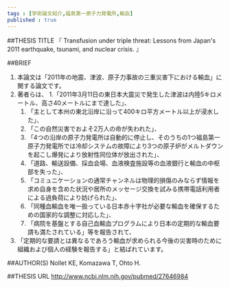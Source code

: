 ```yaml
--- 
tags : [学術論文紹介,福島第一原子力発電所,輸血] 
published : true
---
```


##THESIS TITLE
『
Transfusion under triple threat: Lessons from Japan's 2011 earthquake, tsunami, and nuclear crisis.
』
  
##BRIEF
1. 本論文は「2011年の地震、津波、原子力事故の三重災害下における輸血」に関する論文です。
1. 著者らは、
	1.「2011年3月11日の東日本大震災で発生した津波は内陸5キロメートル、高さ40メートルにまで達した」、
	1. 「主として本州の東北沿岸に沿って400キロ平方メートル以上が浸水した」、
	1. 「この自然災害でおよそ2万人の命が失われた」、
	1. 「4つの沿岸の原子力発電所は自動的に停止し、そのうちの1つ福島第一原子力発電所では冷却システムの故障により3つの原子炉がメルトダウンを起こし爆発により放射性同位体が放出された」、
	1. 「道路、輸送設備、採血会場、血液検査施設等の血液銀行と輸血の中枢部を失った」、
	1. 「コミュニケーションの通常チャンネルは物理的損傷のみならず情報を求め自身を含めた状況や居所のメッセージ交換を試みる携帯電話利用者による過負荷により妨げられた」、
	1. 「同種血輸血を唯一扱っている日本赤十字社が必要な輸血を確保するための国家的な調整に対応した」、
	1. 「病院を基盤とする自己血輸血プログラムにより日本の定期的な輸血要請も満たされている」等を報告されて、
1. 「定期的な要請とは異なるであろう輸血が求められる今後の災害時のために組織および個人の経験を報告する」と結ばれています。





##AUTHOR(S)
Nollet KE, Komazawa T, Ohto H.

##THESIS URL
[
http://www.ncbi.nlm.nih.gov/pubmed/27646984
](
http://www.ncbi.nlm.nih.gov/pubmed/27646984
)